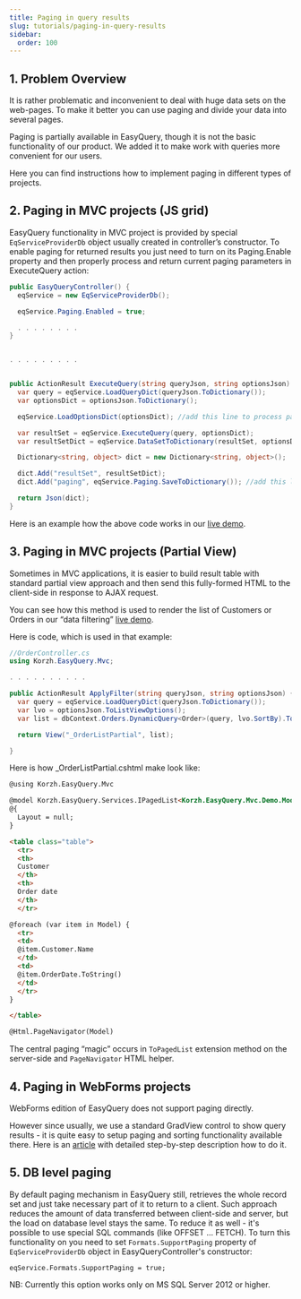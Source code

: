 ```yaml
---
title: Paging in query results
slug: tutorials/paging-in-query-results
sidebar:
  order: 100
---
```


## 1. Problem Overview
It is rather problematic and inconvenient to deal with huge data sets on the web-pages. To make it better you can use paging and divide your data into several pages.

Paging is partially available in EasyQuery, though it is not the basic functionality of our product. We added it to make work with queries more convenient for our users. 

Here you can find instructions how to implement paging in different types of projects.

## 2. Paging in MVC projects (JS grid)
EasyQuery functionality in MVC project is provided by special `EqServiceProviderDb` object usually created in controller’s constructor. To enable paging for returned results you just need to turn on its Paging.Enable property and then properly process and return current paging parameters in ExecuteQuery action:

```c#
public EasyQueryController() {
  eqService = new EqServiceProviderDb();

  eqService.Paging.Enabled = true;

  . . . . . . . .
}


. . . . . . . . .


public ActionResult ExecuteQuery(string queryJson, string optionsJson) {
  var query = eqService.LoadQueryDict(queryJson.ToDictionary());
  var optionsDict = optionsJson.ToDictionary();

  eqService.LoadOptionsDict(optionsDict); //add this line to process paging load paging parameters (page index in particular)

  var resultSet = eqService.ExecuteQuery(query, optionsDict);
  var resultSetDict = eqService.DataSetToDictionary(resultSet, optionsDict);

  Dictionary<string, object> dict = new Dictionary<string, object>();

  dict.Add("resultSet", resultSetDict);
  dict.Add("paging", eqService.Paging.SaveToDictionary()); //add this link to return paging page index and size in result JSON.

  return Json(dict);
}
```

Here is an example how the above code works in our [live demo](http://demo.easyquerybuilder.com/adhoc-reporting).

## 3. Paging in MVC projects (Partial View)

Sometimes in MVC applications, it is easier to build result table with standard partial view approach and then send this fully-formed HTML to the client-side in response to AJAX request.

You can see how this method is used to render the list of Customers or Orders in our “data filtering” [live demo](http://demo.easyquerybuilder.com/data-filtering/Order).

Here is code, which is used in that example:

```c#
//OrderController.cs
using Korzh.EasyQuery.Mvc;

. . . . . . . . . .

public ActionResult ApplyFilter(string queryJson, string optionsJson) {
  var query = eqService.LoadQueryDict(queryJson.ToDictionary());
  var lvo = optionsJson.ToListViewOptions();
  var list = dbContext.Orders.DynamicQuery<Order>(query, lvo.SortBy).ToPagedList(lvo.PageIndex, 20);

  return View("_OrderListPartial", list);

}

```

Here is how _OrderListPartial.cshtml make look like:

```html
@using Korzh.EasyQuery.Mvc

@model Korzh.EasyQuery.Services.IPagedList<Korzh.EasyQuery.Mvc.Demo.Models.Order>
@{
  Layout = null;
}

<table class="table">
  <tr>
  <th>
  Customer
  </th>
  <th>
  Order date
  </th>
  </tr>

@foreach (var item in Model) {
  <tr>
  <td>
  @item.Customer.Name
  </td>
  <td>
  @item.OrderDate.ToString()
  </td>
  </tr>
}

</table>

@Html.PageNavigator(Model)
```

The central paging “magic” occurs in `ToPagedList` extension method on the server-side and `PageNavigator` HTML helper.

## 4. Paging in WebForms projects

WebForms edition of EasyQuery does not support paging directly. 

However since usually, we use a standard GradView control to show query results - it is quite easy to setup paging and sorting functionality available there. Here is an [article](https://docs.microsoft.com/en-us/aspnet/web-forms/overview/presenting-and-managing-data/model-binding/sorting-paging-and-filtering-data
) with detailed step-by-step description how to do it.

## 5. DB level paging

By default paging mechanism in EasyQuery still, retrieves the whole record set and just take necessary part of it to return to a client. Such approach reduces the amount of data transferred between client-side and server, but the load on database level stays the same. To reduce it as well - it's possible to use special SQL commands (like OFFSET ... FETCH). 
To turn this functionality on you need to set `Formats.SupportPaging` property of `EqServiceProviderDb` object in EasyQueryController's constructor:

```
eqService.Formats.SupportPaging = true;
```

NB: Currently this option works only on MS SQL Server 2012 or higher.
